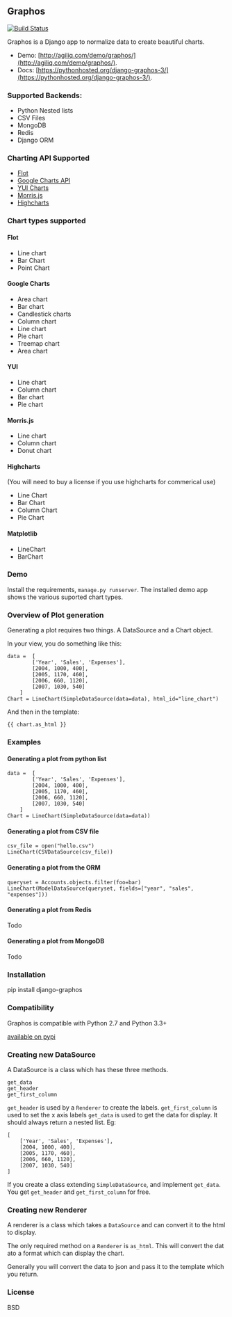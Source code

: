 Graphos
----------------

[![Build Status](https://travis-ci.org/ModusVivendi/django-graphos.svg?branch=master)](https://travis-ci.org/ModusVivendi/django-graphos)

Graphos is a Django app to normalize data to create beautiful charts. 

* Demo: [http://agiliq.com/demo/graphos/](http://agiliq.com/demo/graphos/).  
* Docs: [https://pythonhosted.org/django-graphos-3/](https://pythonhosted.org/django-graphos-3/).

### Supported Backends:

* Python Nested lists
* CSV Files
* MongoDB
* Redis
* Django ORM

### Charting API Supported

* [Flot](http://flotcharts.org)
* [Google Charts API](https://developers.google.com/chart/)
* [YUI Charts](http://yuilibrary.com/yui/docs/charts/)
* [Morris.js](http://www.oesmith.co.uk/morris.js/)
* [Highcharts](http://www.highcharts.com/)

### Chart types supported

#### Flot

* Line chart
* Bar Chart
* Point Chart

#### Google Charts

* Area chart
* Bar chart
* Candlestick charts
* Column chart
* Line chart
* Pie chart
* Treemap chart
* Area chart

#### YUI

* Line chart
* Column chart
* Bar chart
* Pie chart

#### Morris.js

* Line chart
* Column chart
* Donut chart

#### Highcharts

(You will need to buy a license if you use highcharts for commerical use)

* Line Chart
* Bar Chart
* Column Chart
* Pie Chart

#### Matplotlib

* LineChart
* BarChart


### Demo

Install the requirements, `manage.py runserver`.
The installed demo app shows the various suported chart types.


### Overview of Plot generation

Generating a plot requires two things. A DataSource and a Chart object.

In your view, you do something like this:

    data =  [
            ['Year', 'Sales', 'Expenses'],
            [2004, 1000, 400],
            [2005, 1170, 460],
            [2006, 660, 1120],
            [2007, 1030, 540]
        ]
    Chart = LineChart(SimpleDataSource(data=data), html_id="line_chart")

And then in the template:

    {{ chart.as_html }}


### Examples

#### Generating a plot from python list

    data =  [
            ['Year', 'Sales', 'Expenses'],
            [2004, 1000, 400],
            [2005, 1170, 460],
            [2006, 660, 1120],
            [2007, 1030, 540]
        ]
    Chart = LineChart(SimpleDataSource(data=data))

#### Generating a plot from CSV file

    csv_file = open("hello.csv")
    LineChart(CSVDataSource(csv_file))

#### Generating a plot from the ORM

    queryset = Accounts.objects.filter(foo=bar)
    LineChart(ModelDataSource(queryset, fields=["year", "sales", "expenses"]))


#### Generating a plot from Redis
Todo

#### Generating a plot from MongoDB
Todo

### Installation

pip install django-graphos

### Compatibility

Graphos is compatible with Python 2.7 and Python 3.3+

[available on pypi](https://pypi.python.org/pypi/django-graphos/)


### Creating new DataSource

A DataSource is a class which has these three methods.

    get_data
    get_header
    get_first_column

`get_header` is used by a `Renderer` to create the labels.
`get_first_column` is used to set the x axis labels
`get_data` is used to get the data for display. It should always return a nested list. Eg:

    [
        ['Year', 'Sales', 'Expenses'],
        [2004, 1000, 400],
        [2005, 1170, 460],
        [2006, 660, 1120],
        [2007, 1030, 540]
    ]

If you create a class extending `SimpleDataSource`, and implement `get_data`. You get
`get_header` and `get_first_column` for free.

### Creating new Renderer

A renderer is a class which takes a  `DataSource` and can convert it to the html to display.

The only required method on a `Renderer` is `as_html`. This will convert the dat ato a format which can display the chart.

Generally you will convert the data to json and pass it to the template which you return.


### License

BSD

